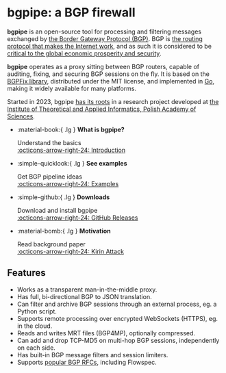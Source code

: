 # bgpipe: a BGP firewall

**bgpipe** is an open-source tool for processing and filtering messages exchanged by [the Border Gateway Protocol (BGP)](https://en.wikipedia.org/wiki/Border_Gateway_Protocol). BGP is [the routing protocol that makes the Internet work](https://learn.nsrc.org/bgp/bgp_intro), and as such it is considered to be [critical to the global economic prosperity and security](https://www.whitehouse.gov/wp-content/uploads/2024/09/Roadmap-to-Enhancing-Internet-Routing-Security.pdf).

**bgpipe** operates as a proxy sitting between BGP routers, capable of auditing, fixing, and securing BGP sessions on the fly.
It is based on the [BGPFix library](https://bgpfix.org/), distributed under the MIT license, and implemented in [Go](https://en.wikipedia.org/wiki/Go_(programming_language)), making it widely available for many platforms.

Started in 2023, bgpipe [has its roots](https://dl.acm.org/doi/10.1145/3634737.3657000) in a research project developed at [the Institute of Theoretical and Applied Informatics, Polish Academy of Sciences](https://www.iitis.pl/en).

<div class="grid cards" markdown>

-   :material-book:{ .lg } __What is bgpipe?__

    Understand the basics<br>
    [:octicons-arrow-right-24: Introduction](intro.md)

-   :simple-quicklook:{ .lg } __See examples__

    Get BGP pipeline ideas<br>
    [:octicons-arrow-right-24: Examples](examples.md)

-   :simple-github:{ .lg } __Downloads__

    Download and install bgpipe<br>
    [:octicons-arrow-right-24: GitHub Releases](https://github.com/bgpfix/bgpipe/releases)

-   :material-bomb:{ .lg } __Motivation__

    Read background paper<br>
    [:octicons-arrow-right-24: Kirin Attack](https://kirin-attack.github.io/)


</div>

## Features

- Works as a transparent man-in-the-middle proxy.
- Has full, bi-directional BGP to JSON translation.
- Can filter and archive BGP sessions through an external process, eg. a Python script.
- Supports remote processing over encrypted WebSockets (HTTPS), eg. in the cloud.
- Reads and writes MRT files (BGP4MP), optionally compressed.
- Can add and drop TCP-MD5 on multi-hop BGP sessions, independently on each side.
- Has built-in BGP message filters and session limiters.
- Supports [popular BGP RFCs](https://github.com/bgpfix/bgpfix/#bgp-features), including Flowspec.
